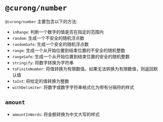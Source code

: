 # `@curong/number`


`@curong/number` 主要包含以下的方法:

- `inRange`: 判断一个数字的值是否在指定的范围内
- `random`: 生成一个不安全的随机浮点数
- `randomSafe`: 生成一个安全的随机浮点数
- `range`: 生成一个从开始位置到结束位置的不安全的随机整数
- `rangeSafe`: 生成一个从开始位置到结束位置的安全的随机整数
- `stringify`: 将数字转换为字符串
- `toFiniteNumber`: 将值转换为有限数值。如果无法转换为有限数值，则返回默认值
- `toInt`: 将给定的值转换为整数
- `withDelimiter`: 将数字或数字字符串格式化为带有分隔符的样式

## `amount`

-  `amountInWords`: 将金额转换为中文大写的样式
